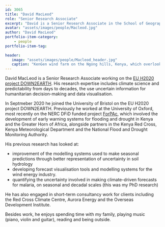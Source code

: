 ```yaml
---
id: 3065
title: "David MacLeod"
role: "Senior Research Associate"
excerpt: "David is a Senior Research Associate in the School of Geographical Sciences, University of Bristol."
avatar: "assets/images/people/Macleod.jpg"
author: "David MacLeod"
portfolio-item-category:
    - people
portfolio-item-tag:
    
header:
   image: "assets/images/people/Macleod_header.jpg"
   caption: "KenGen wind farm on the Ngong hills, Kenya, which overlooks the Rift Valley and is close to ICPAC"
---
```


David MacLeod is a Senior Research Associate working on the [EU H2020 project DOWN2EARTH](https://cordis.europa.eu/project/id/869550). His research expertise includes climate science and predictability from days to decades, the use uncertain information for humanitarian decision-making and data visualisation. 

In Septmeber 2020 he joined the University of Bristol on the EU H2020 project DOWN2EARTH. Previously he worked at the University of Oxford, most recently on the NERC DFiD funded project [ForPAc](http://www.shear.org.uk/research/ForPAc.html), which involved the development of early warning systems for flooding and drought in Kenya and the Greater Horn of Africa, alongside partners in the Kenya Red Cross, Kenya Meteorological Department and the National Flood and Drought Monitoring Authority.

His previous research has looked at:
- improvement of the modelling systems used to make seasonal predictions through better representation of uncertainty in soil hydrology
- developing forecast visualisation tools and modelling systems for the wind energy industry.
- quantifying the uncertainty involved in making climate-driven forecasts for malaria, on seasonal and decadal scales (this was my PhD research)

He has also engaged in short-term consultancy work for clients including the Red Cross Climate Centre, Aurora Energy and the Overseas Development Institute.

Besides work, he enjoys spending time with my family, playing music (piano, violin and guitar), reading and being outside.


